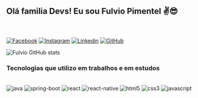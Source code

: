 ## Olá familia Devs! Eu sou Fulvio Pimentel ✌️😎
<br/>

[![Facebook](https://img.shields.io/badge/Facebook-1877F2?style=for-the-badge&logo=facebook&logoColor=white)](https://www.facebook.com/fulvio.francapimentel)
[![Instagram](https://img.shields.io/badge/Instagram-E4405F?style=for-the-badge&logo=instagram&logoColor=white)](https://www.instagram.com/fulviofp)
[![Linkedin](https://img.shields.io/badge/LinkedIn-0077B5?style=for-the-badge&logo=linkedin&logoColor=white)](https://www.linkedin.com/in/fulvio-pimentel-bb3aa868)
[![GitHub](	https://img.shields.io/badge/GitHub-100000?style=for-the-badge&logo=github&logoColor=white)](https://github.com/FulvioFPimentel)

![Fulvio GitHub stats](https://github-readme-stats.vercel.app/api?username=FulvioFPimentel&show_icons=true&theme=dracula)

### Tecnologias que utilizo em trabalhos e em estudos

<div style="display: inline_block"><br/>
  <img align="center" alt="java" src="https://img.shields.io/badge/Java-ED8B00?style=for-the-badge&logo=java&logoColor=white">
  <img align="center" alt="spring-boot" src="https://img.shields.io/badge/Spring-6DB33F?style=for-the-badge&logo=spring&logoColor=white">
  <img align="center" alt="react" src="https://img.shields.io/badge/React-20232A?style=for-the-badge&logo=react&logoColor=61DAFB">
  <img align="center" alt="react-native" src="https://img.shields.io/badge/React_Native-20232A?style=for-the-badge&logo=react&logoColor=61DAFB">
  <img align="center" alt="html5" src="https://img.shields.io/badge/HTML5-E34F26?style=for-the-badge&logo=html5&logoColor=white">
  <img align="center" alt="css3" src="https://img.shields.io/badge/CSS3-1572B6?style=for-the-badge&logo=css3&logoColor=white">
  <img align="center" alt="javascript" src="https://img.shields.io/badge/JavaScript-F7DF1E?style=for-the-badge&logo=javascript&logoColor=black">
 </div>
